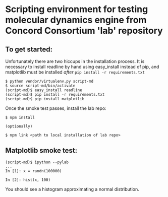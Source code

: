 # Scripting environment for testing molecular dynamics engine from Concord Consortium 'lab' repository

## To get started:

Unfortunately there are two hiccups in the installation process. It is necessary to install readline by hand using easy_install instead of pip, and matplotlib must be installed *after* `pip install -r requirements.txt`

    $ python vendor/virtualenv.py script-md
    $ source script-md/bin/activate
    (script-md)$ easy_install readline
    (script-md)$ pip install -r requirements.txt
    (script-md)$ pip install matplotlib

Once the smoke test passes, install the lab repo:

    $ npm install

    (optionally)

    $ npm link <path to local installation of lab repo>

## Matplotlib smoke test:

    (script-md)$ ipython --pylab
    ...
    In [1]: x = randn(100000)

    In [2]: hist(x, 100)

You should see a histogram approximating a normal distribution.
